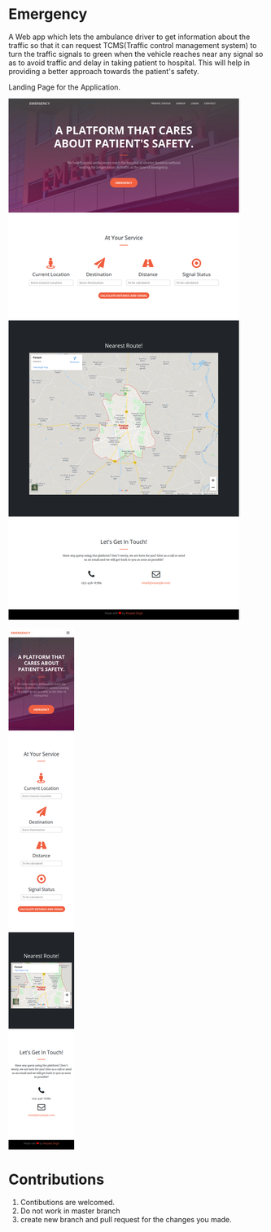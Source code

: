 # Emergency

A Web app which lets the ambulance driver to get information about the traffic so that it can request TCMS(Traffic control management system) to turn the traffic signals to green when the vehicle reaches near any signal so as to avoid traffic and delay in taking patient to hospital. This will help in providing a better approach towards the patient's safety.

Landing Page for the Application.

![Desktop View](./Screenshots/desktop_view.png)

![Mobile View](./Screenshots/mobile_view.png)

# Contributions

1. Contibutions are welcomed.
2. Do not work in master branch
3. create new branch and pull request for the changes you made.
